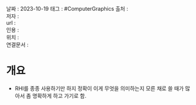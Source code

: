 
날짜 : 2023-10-19
태그 :   #ComputerGraphics
출처 :   
저자 :   
url :   
인용 :   
위치 :  
연결문서 :   


# 개요

- RHI를 종종 사용하기만 하지 정확이 이게 무엇을 의미하는지 모른 채로 쓸 때가 많아서 좀 명확하게 하고 가기로 함.

# 